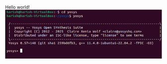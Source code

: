 Hello world!
![some image](https://raw.githubusercontent.com/Harish7377/RISC-V_VSD_Concept-to-Silicon/refs/heads/main/Week%200/a.png)
